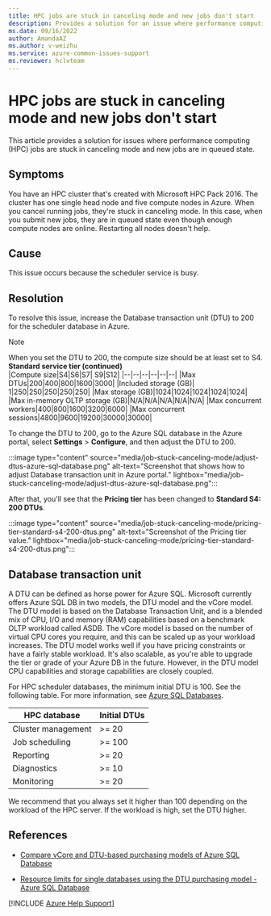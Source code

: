 ```yaml
---
title: HPC jobs are stuck in canceling mode and new jobs don't start
description: Provides a solution for an issue where performance computing (HPC) jobs are stuck in canceling mode.
ms.date: 09/16/2022
author: AmandaAZ
ms.author: v-weizhu
ms.service: azure-common-issues-support
ms.reviewer: hclvteam
---
```

# HPC jobs are stuck in canceling mode and new jobs don't start

This article provides a solution for issues where performance computing (HPC) jobs are stuck in canceling mode and new jobs are in queued state.

## Symptoms

You have an HPC cluster that's created with Microsoft HPC Pack 2016. The cluster has one single head node and five compute nodes in Azure. When you cancel running jobs, they're stuck in canceling mode. In this case, when you submit new jobs, they are in queued state even though enough compute nodes are online. Restarting all nodes doesn't help.

## Cause

This issue occurs because the scheduler service is busy.

## Resolution

To resolve this issue, increase the Database transaction unit (DTU) to 200 for the scheduler database in Azure.

> [!NOTE]
> When you set the DTU to 200, the compute size should be at least set to S4.  
> **Standard service tier (continued)**  
> |Compute size|S4|S6|S7|	S9|S12|
> |--|--|--|--|--|--|
> |Max DTUs|200|400|800|1600|3000|
> |Included storage (GB)| 1|250|250|250|250|250|
> |Max storage (GB)|1024|1024|1024|1024|1024|
> |Max in-memory OLTP storage (GB)|N/A|N/A|N/A|N/A|N/A|
> |Max concurrent workers|400|800|1600|3200|6000|
> |Max concurrent sessions|4800|9600|19200|30000|30000|

To change the DTU to 200, go to the Azure SQL database in the Azure portal, select **Settings** > **Configure**, and then adjust the DTU to 200.

:::image type="content" source="media/job-stuck-canceling-mode/adjust-dtus-azure-sql-database.png" alt-text="Screenshot that shows how to adjust Database transaction unit in Azure portal." lightbox="media/job-stuck-canceling-mode/adjust-dtus-azure-sql-database.png":::

After that, you'll see that the **Pricing tier** has been changed to **Standard S4: 200 DTUs**.

:::image type="content" source="media/job-stuck-canceling-mode/pricing-tier-standard-s4-200-dtus.png" alt-text="Screenshot of the Pricing tier value." lightbox="media/job-stuck-canceling-mode/pricing-tier-standard-s4-200-dtus.png":::

## Database transaction unit

A DTU can be defined as horse power for Azure SQL. Microsoft currently offers Azure SQL DB in two models, the DTU model and the vCore model. The DTU model is based on the Database Transaction Unit, and is a blended mix of CPU, I/O and memory (RAM) capabilities based on a benchmark OLTP workload called ASDB. The vCore model is based on the number of virtual CPU cores you require, and this can be scaled up as your workload increases. The DTU model works well if you have pricing constraints or have a fairly stable workload. It's also scalable, as you're able to upgrade the tier or grade of your Azure DB in the future. However, in the DTU model CPU capabilities and storage capabilities are closely coupled.

For HPC scheduler databases, the minimum initial DTU is 100. See the following table. For more information, see [Azure SQL Databases](/powershell/high-performance-computing/step-1-prepare-the-remote-database-servers).

|HPC database|	Initial DTUs|
|--|--|
|Cluster management|	>= 20|
|Job scheduling	|>= 100|
|Reporting|	>= 20|
|Diagnostics|	>= 10|
|Monitoring|	>= 20|

We recommend that you always set it higher than 100 depending on the workload of the HPC server. If the workload is high, set the DTU higher.

## References

- [Compare vCore and DTU-based purchasing models of Azure SQL Database](/azure/azure-sql/database/purchasing-models)

- [Resource limits for single databases using the DTU purchasing model - Azure SQL Database](/azure/azure-sql/database/resource-limits-dtu-single-databases)

[!INCLUDE [Azure Help Support](../../includes/azure-help-support.md)]




